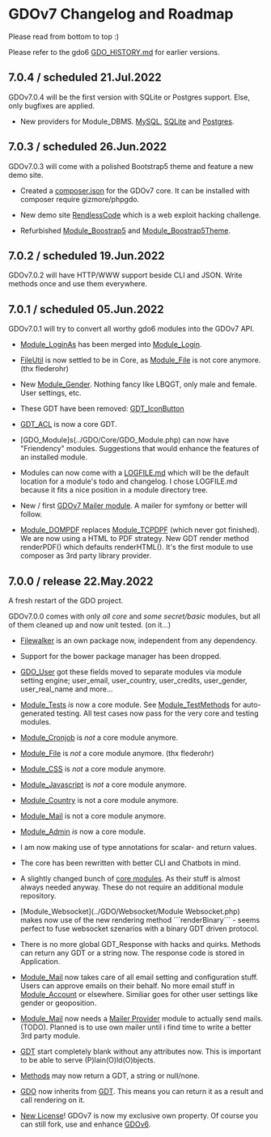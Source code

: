 # GDOv7 Changelog and Roadmap

Please read from bottom to top :)

Please refer to the gdo6 [GDO_HISTORY.md](https://github.com/gizmore/gdo6/blob/master/DOCS/GDO_HISTORY.md) for earlier versions.


## 7.0.4 / scheduled 21.Jul.2022

GDOv7.0.4 will be the first version with SQLite or Postgres support. Else, only bugfixes are applied.

 - New providers for Module_DBMS.
 [MySQL](https://github.com/gizmore/phpgdo-dbms-mysql), [SQLite](https://github.com/gizmore/phpgdo-dbms-sqlite) and [Postgres](https://github.com/gizmore/phpgdo-dbms-postgres).
 

## 7.0.3 / scheduled 26.Jun.2022

GDOv7.0.3 will come with a polished Bootstrap5 theme and feature a new demo site.

 - Created a [composer.json](../composer.json) for the GDOv7 core. It can be installed with composer require gizmore/phpgdo.

 - New demo site [RendlessCode](https://rendless.code.wechall.net) which is a web exploit hacking challenge.

 - Refurbished [Module_Boostrap5](https://github.com/gizmore/phpgdo-bootstrap5) and [Module_Boostrap5Theme](https://github.com/gizmore/phpgdo-bootstrap5-theme).


## 7.0.2 / scheduled 19.Jun.2022

GDOv7.0.2 will have HTTP/WWW support beside CLI and JSON. Write methods once and use them everywhere.


## 7.0.1 / scheduled 05.Jun.2022

GDOv7.0.1 will try to convert all worthy gdo6 modules into the GDOv7 API.

 - [Module_LoginAs](https://github.com/gizmore/gdo6-login-as) has been merged into [Module_Login](https://github.com/gizmore/phpgdo-login).

 - [FileUtil](../GDO/Util/FileUtil.php) is now settled to be in Core, as [Module_File](https://github.com/gizmore/phpgdo-file) is not core anymore. (thx flederohr)

 - New [Module_Gender](../). Nothing fancy like LBQGT, only male and female. User settings, etc.

 - These GDT have been removed: [GDT_IconButton](../)

 - [GDT_ACL]() is now a core GDT.

 - [GDO_Module]s(../GDO/Core/GDO_Module.php) can now have "Friendency" modules. Suggestions that would enhance the features of an installed module.

 - Modules can now come with a [LOGFILE.md](../GDO/Core/LOGFILE.md) which will be the default location for a module's todo and changelog. I chose LOGFILE.md because it fits a nice position in a module directory tree.

 - New / first [GDOv7 Mailer module](https://github.com/gizmore/phpgdo-mailer-gdo). A mailer for symfony or better will follow.
 
 - [Module_DOMPDF](https://github.com/gizmore/phpgdo-dompdf) replaces [Module_TCPDPF](https://github.com/gizmore/phpgdo-dompdf) (which never got finished). We are now using a HTML to PDF strategy. New GDT render method renderPDF() which defaults renderHTML(). It's the first module to use composer as 3rd party library provider.


## 7.0.0 / release 22.May.2022

A fresh restart of the GDO project.

GDOv7.0.0 comes with only *all core* and *some secret/basic* modules, but all of them cleaned up and now unit tested. (on it...)

 - [Filewalker](https://github.com/gizmore/php-filewalker) is an own package now, independent from any dependency.
 
 - Support for the bower package manager has been dropped.

 - [GDO_User](../GDO/User/GDO_User.php) got these fields moved to separate modules via module setting engine; user_email, user_country, user_credits, user_gender, user_real_name and more...

 - [Module_Tests](https://github.com/gizmore/gdo6-tests) *is* now a core module. See [Module_TestMethods](https://github.com/gizmore/phpgdo-test-methods) for auto-generated testing. All test cases now pass for the very core and testing modules.

 - [Module_Cronjob](https://github.com/gizmore/phpgdo-cronjob) is *not* a core module anymore.

 - [Module_File](https://github.com/gizmore/phpgdo-file) is *not* a core module anymore. (thx flederohr)

 - [Module_CSS](https://github.com/gizmore/phpgdo-css) is *not* a core module anymore.

 - [Module_Javascript](https://github.com/gizmore/phpgdo-javascript) is *not* a core module anymore.

 - [Module_Country](https://github.com/gizmore/phpgdo-country) is not a core module anymore.

 - [Module_Mail](https://github.com/gizmore/phpgdo-mail) is not a core module anymore.
 
 - [Module_Admin](https://github.com/gizmore/gdo6-admin) *is* now a core module.
 
 - I am now making use of type annotations for scalar- and return values.

 - The core has been rewritten with better CLI and Chatbots in mind.
 
 - A slightly changed bunch of [core modules](../GDO/). As their stuff is almost always needed anyway. These do not require an additional module repository.
 
 - [Module_Websocket](../GDO/Websocket/Module Websocket.php) makes now use of the new rendering method ´´´renderBinary´´´ - seems perfect to fuse websocket szenarios with a binary GDT driven protocol.
 
 - There is no more global GDT_Response with hacks and quirks. Methods can return any GDT or a string  now. The response code is stored in Application.
 
 - [Module_Mail](https://github.com/gizmore/phpgdo-mail) now takes care of all email setting and configuration stuff. Users can approve emails on their behalf. No more email stuff in [Module_Account](https://github.com/gizmore/phpgdo-account) or elsewhere. Similiar goes for other user settings like gender or geoposition.
 
 - [Module_Mail](https://github.com/gizmore/phpgdo-mail) now needs a [Mailer Provider](https://github.com/gizmore/phpgdo-mailer) module to actually send mails. (TODO). Planned is to use own mailer until i find time to write a better 3rd party module.

 - [GDT](../GDO/Core/GDT.php) start completely blank without any attributes now. This is important to be able to serve (P)lain(O)ld(O)bjects.
 
 - [Methods](../GDO/Core/Method.php) may now return a GDT, a string or null/none.
 
 - [GDO](../GDO/Core/GDO.php) now inherits from [GDT](../GDO/Core/GDT.php). This means you can return it as a result and call rendering on it.

 - [New License](../LICENSE)! GDOv7 is now my exclusive own property. Of course you can still fork, use and enhance [GDOv6](https://github.com/gizmore/gdo6).
